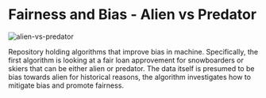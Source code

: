# Fairness and Bias - Alien vs Predator

![alien-vs-predator](https://github.com/alinvdu/fairness-and-bias/assets/16021447/ad550c2b-a013-455a-83c7-e2ad1e198051)

Repository holding algorithms that improve bias in machine. Specifically, the first algorithm is looking at a fair loan approvement for snowboarders or skiers that can be either alien or predator. The data itself is presumed to be bias towards alien for historical reasons, the algorithm investigates how to mitigate bias and promote fairness.
